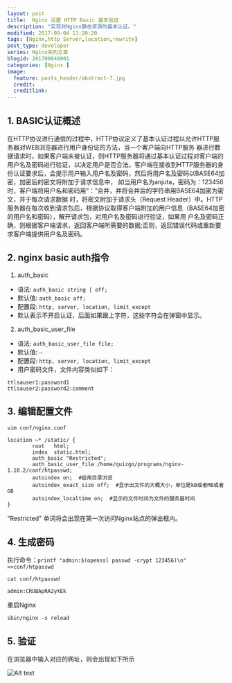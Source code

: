 ```yaml
---
layout: post
title:  Nginx 设置 HTTP Basic 基本验证
description: "实现对Nginx静态资源的基本认证。"
modified: 2017-09-04 13:20:20
tags: [Nginx,http Server,location,rewrite]
post_type: developer
series: Nginx系列文章
blogid: 201709040001
categories: [Nginx ]
image:
  feature: posts_header/abstract-7.jpg
  credit:
  creditlink:
---
```



## 1. BASIC认证概述

在HTTP协议进行通信的过程中，HTTP协议定义了基本认证过程以允许HTTP服务器对WEB浏览器进行用户身份证的方法，当一个客户端向HTTP服务 器进行数据请求时，如果客户端未被认证，则HTTP服务器将通过基本认证过程对客户端的用户名及密码进行验证，以决定用户是否合法。客户端在接收到HTTP服务器的身份认证要求后，会提示用户输入用户名及密码，然后将用户名及密码以BASE64加密，加密后的密文将附加于请求信息中， 如当用户名为anjuta，密码为：123456时，客户端将用户名和密码用“：”合并，并将合并后的字符串用BASE64加密为密文，并于每次请求数据 时，将密文附加于请求头（Request Header）中。HTTP服务器在每次收到请求包后，根据协议取得客户端附加的用户信息（BASE64加密的用户名和密码），解开请求包，对用户名及密码进行验证，如果用 户名及密码正确，则根据客户端请求，返回客户端所需要的数据;否则，返回错误代码或重新要求客户端提供用户名及密码。

## 2. nginx basic auth指令

1. auth_basic
- 语法:       `auth_basic string | off;`
- 默认值:     `auth_basic off;`
- 配置段:     `http, server, location, limit_except`
- 默认表示不开启认证，后面如果跟上字符，这些字符会在弹窗中显示。


2. auth_basic_user_file
- 语法:      `auth_basic_user_file file;`
- 默认值:     `—`
- 配置段:     `http, server, location, limit_except`
- 用户密码文件，文件内容类似如下：

```
ttlsauser1:password1
ttlsauser2:password2:comment
```


## 3. 编辑配置文件

`vim conf/nginx.conf`

```nginx
location ~* /static/ {
        root   html;
        index  static.html;
        auth_basic "Restricted";
        auth_basic_user_file /home/quizgo/programs/nginx-1.10.2/conf/htpasswd;
        autoindex on;  #启用目录浏览
        autoindex_exact_size off;  #显示出文件的大概大小，单位是kB或者MB或者GB
        autoindex_localtime on;  #显示的文件时间为文件的服务器时间
}
```

“Restricted" 单词将会出现在第一次访问Nginx站点的弹出框内。

## 4. 生成密码

执行命令：`printf "admin:$(openssl passwd -crypt 123456)\n" >>conf/htpasswd`

`cat conf/htpasswd`

```
admin:CRUBApRA2yXEk
```

重启Nginx

```
sbin/nginx -s reload
```

## 5. 验证

在浏览器中输入对应的网址，则会出现如下所示

![Alt text]({{site.url}}/images/posts_image/nginx-auth-2017_09_04_0001.png)
